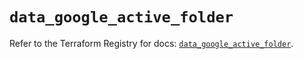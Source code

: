# `data_google_active_folder`

Refer to the Terraform Registry for docs: [`data_google_active_folder`](https://registry.terraform.io/providers/hashicorp/google/5.39.1/docs/data-sources/active_folder).
